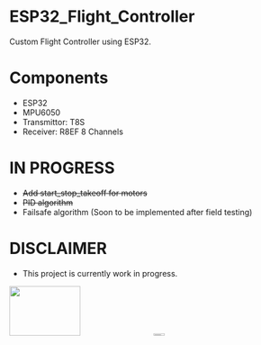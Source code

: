 # ESP32_Flight_Controller
Custom Flight Controller using ESP32. 
# Components 
- ESP32
- MPU6050
- Transmittor: T8S  
- Receiver: R8EF 8 Channels 
# IN PROGRESS
- <del> Add start_stop_takeoff for motors </del>
- <del> PID algorithm </dev> 
- Failsafe algorithm (Soon to be implemented after field testing)
# DISCLAIMER 
- This project is currently work in progress. 


<img src=  "https://github.com/Laetelus/ESP32_Flight_Controller/assets/72906227/b78775c0-7dcd-4036-8b22-69fa41ad47cc"  width=50% height=15%>
<img src= "https://github.com/Laetelus/ESP32_Flight_Controller/assets/72906227/fc77d312-32a7-4ade-9a5c-19fcde3ee044" width=20% height=2%>

